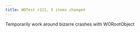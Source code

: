 ```yaml
---
title: WOTest r121, 5 items changed
---
```


Temporarily work around bizarre crashes with WORootObject
